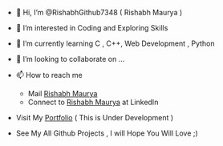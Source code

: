 - 👋 Hi, I’m @RishabhGithub7348 ( Rishabh Maurya )
- 👀 I’m interested in Coding and Exploring Skills
- 🌱 I’m currently learning C , C++, Web Development , Python 
- 💞️ I’m looking to collaborate on ...
- 📫 How to reach me        
    - Mail  <a href = "mailto:rishabhmaurya7654@gmail.com">Rishabh Maurya</a>          
    - Connect to <a href = "https://www.linkedin.com/in/rishabh-maurya-4751a6201/">Rishabh Maurya</a> at LinkedIn 
- Visit My <a href = "https://rishabh-maurya-portfolio.netlify.app/">Portfolio</a>     ( This is Under Development )

- See My All Github Projects , I will Hope You Will Love ;)

<!---
RishabhGithub7348/RishabhGithub7348 is a ✨ special ✨ repository because its `README.md` (this file) appears on your GitHub profile.
You can click the Preview link to take a look at your changes.
--->
